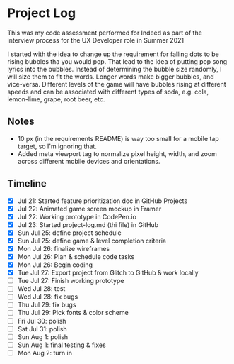 # Project Log

This was my code assessment performed for Indeed as part of the interview process for the UX Developer role in Summer 2021

I started with the idea to change up the requirement for falling dots to be rising bubbles tha you would pop. That lead to the idea of putting pop song lyrics into the bubbles. Instead of determining the bubble size randomly, I will size them to fit the words. Longer words make bigger bubbles, and vice-versa. Different levels of the game will have bubbles rising at different speeds and can be associated with different types of soda, e.g. cola, lemon-lime, grape, root beer, etc.

## Notes
- 10 px (in the requirements README) is way too small for a mobile tap target, so I'm ignoring that.
- Added meta viewport tag to normalize pixel height, width, and zoom across different mobile devices and orientations.

## Timeline
- [x] Jul 21: Started feature prioritization doc in GitHub Projects
- [x] Jul 22: Animated game screen mockup in Framer
- [x] Jul 22: Working prototype in CodePen.io
- [x] Jul 23: Started project-log.md (thi file) in GitHub
- [x] Sun Jul 25: define project schedule
- [x] Sun Jul 25: define game & level completion criteria
- [x] Mon Jul 26: finalize wireframes
- [x] Mon Jul 26: Plan & schedule code tasks
- [x] Mon Jul 26: Begin coding
- [x] Tue Jul 27: Export project from Glitch to GitHub & work locally
- [ ] Tue Jul 27: Finish working prototype
- [ ] Wed Jul 28: test
- [ ] Wed Jul 28: fix bugs
- [ ] Thu Jul 29: fix bugs
- [ ] Thu Jul 29: Pick fonts & color scheme
- [ ] Fri Jul 30: polish
- [ ] Sat Jul 31: polish
- [ ] Sun Aug 1: polish 
- [ ] Sun Aug 1: final testing & fixes
- [ ] Mon Aug 2: turn in 
